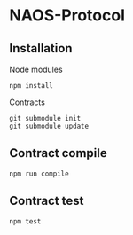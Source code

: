 # NAOS-Protocol

## Installation

Node modules
```
npm install
```
Contracts
```
git submodule init
git submodule update
```

## Contract compile
```
npm run compile
```
## Contract test
```
npm test
```

